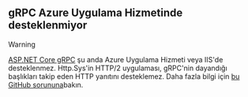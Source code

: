 ## <a name="grpc-not-supported-on-azure-app-service"></a>gRPC Azure Uygulama Hizmetinde desteklenmiyor

> [!WARNING]
> [ASP.NET Core gRPC](xref:grpc/index) şu anda Azure Uygulama Hizmeti veya IIS'de desteklenmez. Http.Sys'in HTTP/2 uygulaması, gRPC'nin dayandığı başlıkları takip eden HTTP yanıtını desteklemez. Daha fazla bilgi için [bu GitHub sorununa](https://github.com/dotnet/AspNetCore/issues/9020)bakın.
